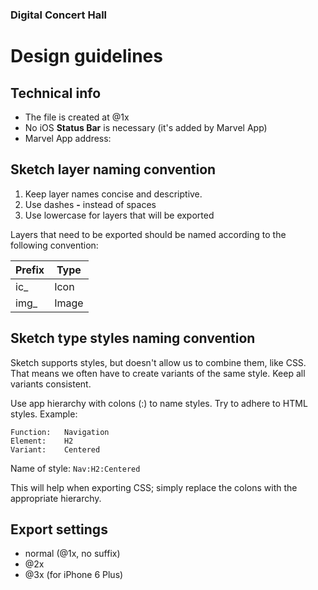 ### Digital Concert Hall
# Design guidelines

## Technical info

- The file is created at @1x
- No iOS **Status Bar** is necessary (it's added by Marvel App)
- Marvel App address:


## Sketch layer naming convention

1. Keep layer names concise and descriptive.  
2. Use dashes **-** instead of spaces
3. Use lowercase for layers that will be exported

Layers that need to be exported should be named according to the following convention:


Prefix  | Type
--------|-------
ic_		| Icon
img_	| Image


## Sketch type styles naming convention

Sketch supports styles, but doesn't allow us to combine them, like CSS. That means we often have to create variants of the same style. Keep all variants consistent.

Use app hierarchy with colons (:) to name styles. Try to adhere to HTML styles. Example:

	Function:	Navigation
	Element:	H2
	Variant:	Centered

Name of style: `Nav:H2:Centered`

This will help when exporting CSS; simply replace the colons with the appropriate hierarchy.


## Export settings

- normal (@1x, no suffix)
- @2x
- @3x (for iPhone 6 Plus)
